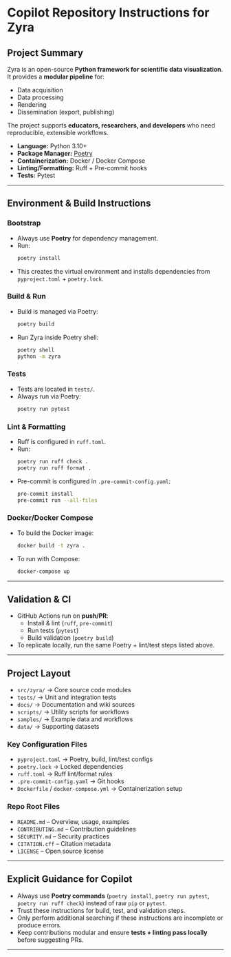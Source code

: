 # Copilot Repository Instructions for Zyra

## Project Summary
Zyra is an open-source **Python framework for scientific data visualization**.  
It provides a **modular pipeline** for:
- Data acquisition
- Data processing
- Rendering
- Dissemination (export, publishing)

The project supports **educators, researchers, and developers** who need reproducible, extensible workflows.

- **Language:** Python 3.10+  
- **Package Manager:** [Poetry](https://python-poetry.org/)  
- **Containerization:** Docker / Docker Compose  
- **Linting/Formatting:** Ruff + Pre-commit hooks  
- **Tests:** Pytest  

---

## Environment & Build Instructions

### Bootstrap
- Always use **Poetry** for dependency management.
- Run:
  ```bash
  poetry install
  ```
- This creates the virtual environment and installs dependencies from `pyproject.toml` + `poetry.lock`.

### Build & Run
- Build is managed via Poetry:
  ```bash
  poetry build
  ```
- Run Zyra inside Poetry shell:
  ```bash
  poetry shell
  python -m zyra
  ```

### Tests
- Tests are located in `tests/`.
- Always run via Poetry:
  ```bash
  poetry run pytest
  ```

### Lint & Formatting
- Ruff is configured in `ruff.toml`.
- Run:
  ```bash
  poetry run ruff check .
  poetry run ruff format .
  ```
- Pre-commit is configured in `.pre-commit-config.yaml`:
  ```bash
  pre-commit install
  pre-commit run --all-files
  ```

### Docker/Docker Compose
- To build the Docker image:
  ```bash
  docker build -t zyra .
  ```
- To run with Compose:
  ```bash
  docker-compose up
  ```

---

## Validation & CI
- GitHub Actions run on **push/PR**:
  - Install & lint (`ruff`, `pre-commit`)
  - Run tests (`pytest`)
  - Build validation (`poetry build`)
- To replicate locally, run the same Poetry + lint/test steps listed above.

---

## Project Layout
- `src/zyra/` → Core source code modules  
- `tests/` → Unit and integration tests  
- `docs/` → Documentation and wiki sources  
- `scripts/` → Utility scripts for workflows  
- `samples/` → Example data and workflows  
- `data/` → Supporting datasets  

### Key Configuration Files
- `pyproject.toml` → Poetry, build, lint/test configs  
- `poetry.lock` → Locked dependencies  
- `ruff.toml` → Ruff lint/format rules  
- `.pre-commit-config.yaml` → Git hooks  
- `Dockerfile` / `docker-compose.yml` → Containerization setup  

### Repo Root Files
- `README.md` – Overview, usage, examples  
- `CONTRIBUTING.md` – Contribution guidelines  
- `SECURITY.md` – Security practices  
- `CITATION.cff` – Citation metadata  
- `LICENSE` – Open source license  

---

## Explicit Guidance for Copilot
- Always use **Poetry commands** (`poetry install`, `poetry run pytest`, `poetry run ruff check`) instead of raw `pip` or `pytest`.  
- Trust these instructions for build, test, and validation steps.  
- Only perform additional searching if these instructions are incomplete or produce errors.  
- Keep contributions modular and ensure **tests + linting pass locally** before suggesting PRs.  

---
